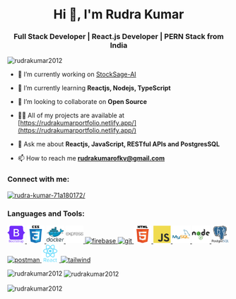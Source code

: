 <h1 align="center">Hi 👋, I'm Rudra Kumar</h1>
<h3 align="center">Full Stack Developer | React.js Developer | PERN Stack from India</h3>

<p align="left"> <img src="https://komarev.com/ghpvc/?username=rudrakumar2012&label=Profile%20views&color=0e75b6&style=flat" alt="rudrakumar2012" /> </p>

- 🔭 I’m currently working on [StockSage-AI](https://github.com/rudrakumar2012/StockSage-AI)

- 🌱 I’m currently learning **Reactjs, Nodejs, TypeScript**

- 👯 I’m looking to collaborate on **Open Source**

- 👨‍💻 All of my projects are available at [https://rudrakumarportfolio.netlify.app/](https://rudrakumarportfolio.netlify.app/)

- 💬 Ask me about **Reactjs, JavaScript, RESTful APIs and PostgresSQL**

- 📫 How to reach me **rudrakumarofkv@gmail.com**

<h3 align="left">Connect with me:</h3>
<p align="left">
<a href="https://linkedin.com/in/rudra-kumar-71a180172/" target="blank"><img align="center" src="https://raw.githubusercontent.com/rahuldkjain/github-profile-readme-generator/master/src/images/icons/Social/linked-in-alt.svg" alt="rudra-kumar-71a180172/" height="30" width="40" /></a>
</p>

<h3 align="left">Languages and Tools:</h3>
<p align="left"> <a href="https://getbootstrap.com" target="_blank" rel="noreferrer"> <img src="https://raw.githubusercontent.com/devicons/devicon/master/icons/bootstrap/bootstrap-plain-wordmark.svg" alt="bootstrap" width="40" height="40"/> </a> <a href="https://www.w3schools.com/css/" target="_blank" rel="noreferrer"> <img src="https://raw.githubusercontent.com/devicons/devicon/master/icons/css3/css3-original-wordmark.svg" alt="css3" width="40" height="40"/> </a> <a href="https://www.docker.com/" target="_blank" rel="noreferrer"> <img src="https://raw.githubusercontent.com/devicons/devicon/master/icons/docker/docker-original-wordmark.svg" alt="docker" width="40" height="40"/> </a> <a href="https://expressjs.com" target="_blank" rel="noreferrer"> <img src="https://raw.githubusercontent.com/devicons/devicon/master/icons/express/express-original-wordmark.svg" alt="express" width="40" height="40"/> </a> <a href="https://firebase.google.com/" target="_blank" rel="noreferrer"> <img src="https://www.vectorlogo.zone/logos/firebase/firebase-icon.svg" alt="firebase" width="40" height="40"/> </a> <a href="https://git-scm.com/" target="_blank" rel="noreferrer"> <img src="https://www.vectorlogo.zone/logos/git-scm/git-scm-icon.svg" alt="git" width="40" height="40"/> </a> <a href="https://www.w3.org/html/" target="_blank" rel="noreferrer"> <img src="https://raw.githubusercontent.com/devicons/devicon/master/icons/html5/html5-original-wordmark.svg" alt="html5" width="40" height="40"/> </a> <a href="https://developer.mozilla.org/en-US/docs/Web/JavaScript" target="_blank" rel="noreferrer"> <img src="https://raw.githubusercontent.com/devicons/devicon/master/icons/javascript/javascript-original.svg" alt="javascript" width="40" height="40"/> </a> <a href="https://www.mysql.com/" target="_blank" rel="noreferrer"> <img src="https://raw.githubusercontent.com/devicons/devicon/master/icons/mysql/mysql-original-wordmark.svg" alt="mysql" width="40" height="40"/> </a> <a href="https://nodejs.org" target="_blank" rel="noreferrer"> <img src="https://raw.githubusercontent.com/devicons/devicon/master/icons/nodejs/nodejs-original-wordmark.svg" alt="nodejs" width="40" height="40"/> </a> <a href="https://www.postgresql.org" target="_blank" rel="noreferrer"> <img src="https://raw.githubusercontent.com/devicons/devicon/master/icons/postgresql/postgresql-original-wordmark.svg" alt="postgresql" width="40" height="40"/> </a> <a href="https://postman.com" target="_blank" rel="noreferrer"> <img src="https://www.vectorlogo.zone/logos/getpostman/getpostman-icon.svg" alt="postman" width="40" height="40"/> </a> <a href="https://reactjs.org/" target="_blank" rel="noreferrer"> <img src="https://raw.githubusercontent.com/devicons/devicon/master/icons/react/react-original-wordmark.svg" alt="react" width="40" height="40"/> </a> <a href="https://tailwindcss.com/" target="_blank" rel="noreferrer"> <img src="https://www.vectorlogo.zone/logos/tailwindcss/tailwindcss-icon.svg" alt="tailwind" width="40" height="40"/> </a> </p>

<p><img align="left" src="https://github-readme-stats.vercel.app/api/top-langs?username=rudrakumar2012&show_icons=true&locale=en&layout=compact" alt="rudrakumar2012" /></p>

<p>&nbsp;<img align="center" src="https://github-readme-stats.vercel.app/api?username=rudrakumar2012&show_icons=true&locale=en" alt="rudrakumar2012" /></p>

<p><img align="center" src="https://github-readme-streak-stats.herokuapp.com/?user=rudrakumar2012&" alt="rudrakumar2012" /></p>
